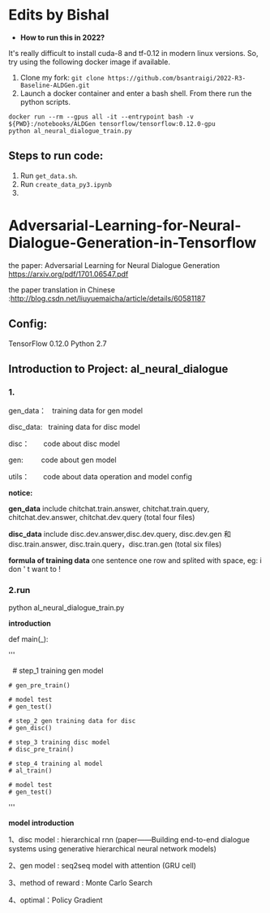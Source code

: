 # Edits by Bishal

* **How to run this in 2022?**

It's really difficult to install cuda-8 and tf-0.12 in modern linux versions. So, try using the following docker image if available.

1. Clone my fork: `git clone https://github.com/bsantraigi/2022-R3-Baseline-ALDGen.git`
2. Launch a docker container and enter a bash shell. From there run the python scripts.
```
docker run --rm --gpus all -it --entrypoint bash -v ${PWD}:/notebooks/ALDGen tensorflow/tensorflow:0.12.0-gpu
python al_neural_dialogue_train.py
```

## Steps to run code:

1. Run `get_data.sh`.
2. Run `create_data_py3.ipynb`
3. 



# Adversarial-Learning-for-Neural-Dialogue-Generation-in-Tensorflow

the paper: Adversarial Learning for Neural Dialogue Generation    https://arxiv.org/pdf/1701.06547.pdf


the paper translation in Chinese :http://blog.csdn.net/liuyuemaicha/article/details/60581187
## Config:

TensorFlow 0.12.0  Python 2.7

## Introduction to Project: al_neural_dialogue 

### 1.

  
 gen_data：    training data for gen model
 
 disc_data:    training data for disc model
 
  disc：       code about disc model
  
  gen:         code about gen model
  
 utils：       code about data operation and model config

**notice:**

**gen_data** include  chitchat.train.answer, chitchat.train.query, chitchat.dev.answer, chitchat.dev.query (total four files)

**disc_data**  include disc.dev.answer,disc.dev.query, disc.dev.gen 和 disc.train.answer, disc.train.query，disc.tran.gen   (total six files)

**formula of training data**   one sentence one row and splited with space, eg:  i don ' t want to !


### 2.run


python al_neural_dialogue_train.py


**introduction**


def main(_):

'''

    # step_1 training gen model
    
    
    # gen_pre_train()

    # model test
    # gen_test()

    # step_2 gen training data for disc
    # gen_disc()

    # step_3 training disc model
    # disc_pre_train()

    # step_4 training al model
    # al_train()

    # model test
    # gen_test() 
'''

**model introduction**

1、disc model : hierarchical rnn (paper——Building end-to-end dialogue systems using generative hierarchical neural network models)

2、gen model : seq2seq model with attention (GRU cell)

3、method of reward : Monte Carlo Search

4、optimal：Policy Gradient

